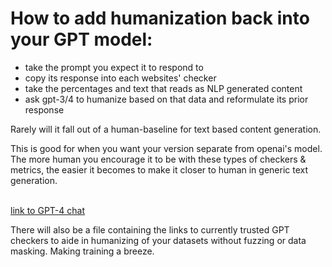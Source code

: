# How to add humanization back into your GPT model:

* take the prompt you expect it to respond to
* copy its response into each websites' checker
* take the percentages and text that reads as NLP generated content
* ask gpt-3/4 to humanize based on that data and reformulate its prior response

Rarely will it fall out of a human-baseline for text based content generation.

This is good for when you want your version separate from openai's model. The more human you encourage it to be with these types of checkers & metrics, the easier it becomes to make it closer to human in generic text generation.  

<br>[link to GPT-4 chat](https://chat.openai.com/share/57df5559-7cb4-4c39-9359-9e420bdb5c3c)

There will also be a file containing the links to currently trusted GPT checkers to aide in humanizing of your datasets without fuzzing or data masking. Making training a breeze.
